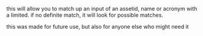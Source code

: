this will allow you to match up an input of an assetid, name or acronym with a limited. if no definite match, it will look for possible matches.







this was made for future use, but also for anyone else who might need it
